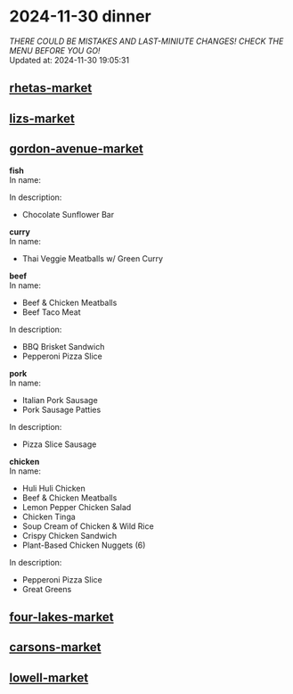 # 2024-11-30 dinner  
*THERE COULD BE MISTAKES AND LAST-MINIUTE CHANGES! CHECK THE MENU BEFORE YOU GO!*  
Updated at: 2024-11-30 19:05:31  
## [rhetas-market](https://wisc-housingdining.nutrislice.com/menu/rhetas-market/dinner/2024-11-30)  
## [lizs-market](https://wisc-housingdining.nutrislice.com/menu/lizs-market/dinner/2024-11-30)  
## [gordon-avenue-market](https://wisc-housingdining.nutrislice.com/menu/gordon-avenue-market/dinner/2024-11-30)  
**fish**  
In name:   
  
In description:   
 - Chocolate Sunflower Bar  
  
**curry**  
In name:   
 - Thai Veggie Meatballs w/ Green Curry  
  
**beef**  
In name:   
 - Beef & Chicken Meatballs  
 - Beef Taco Meat  
  
In description:   
 - BBQ Brisket Sandwich  
 - Pepperoni Pizza Slice  
  
**pork**  
In name:   
 - Italian Pork Sausage  
 - Pork Sausage Patties  
  
In description:   
 - Pizza Slice Sausage  
  
**chicken**  
In name:   
 - Huli Huli Chicken  
 - Beef & Chicken Meatballs  
 - Lemon Pepper Chicken Salad  
 - Chicken Tinga  
 - Soup Cream of Chicken & Wild Rice  
 - Crispy Chicken Sandwich  
 - Plant-Based Chicken Nuggets (6)  
  
In description:   
 - Pepperoni Pizza Slice  
 - Great Greens  
  
## [four-lakes-market](https://wisc-housingdining.nutrislice.com/menu/four-lakes-market/dinner/2024-11-30)  
## [carsons-market](https://wisc-housingdining.nutrislice.com/menu/carsons-market/dinner/2024-11-30)  
## [lowell-market](https://wisc-housingdining.nutrislice.com/menu/lowell-market/dinner/2024-11-30)  
  
